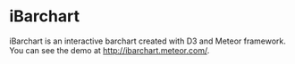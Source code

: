 # iBarchart
iBarchart is an interactive barchart created with D3 and Meteor framework.
You can see the demo at http://ibarchart.meteor.com/.
